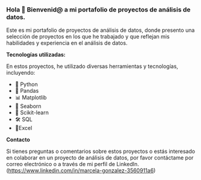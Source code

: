 ### Hola 👋 Bienvenid@ a mi portafolio de proyectos de análisis de datos.

Este es mi portafolio de proyectos de análisis de datos, donde presento una selección de proyectos en los que he trabajado y que reflejan mis habilidades y experiencia en el análisis de datos.

**Tecnologías utilizadas:**

En estos proyectos, he utilizado diversas herramientas y tecnologías, incluyendo:

- 🚀 Python
- 🐼 Pandas
- 📊 Matplotlib
- 🎢 Seaborn
- 🎡 Scikit-learn
- 🛠 SQL
- 📌Excel


**Contacto**

Si tienes preguntas o comentarios sobre estos proyectos o estás interesado en colaborar en un proyecto de análisis de datos, por favor contáctame por correo electrónico o a través de mi perfil de LinkedIn. 
(https://www.linkedin.com/in/marcela-gonzalez-3560911a6)

